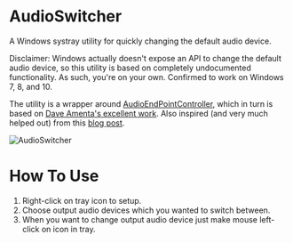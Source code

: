 AudioSwitcher
=============

A Windows systray utility for quickly changing the default audio device.

Disclaimer: Windows actually doesn't expose an API to change the default audio device, so this utility is based on completely undocumented functionality. As such, you're on your own. Confirmed to work on Windows 7, 8, and 10. 

The utility is a wrapper around [AudioEndPointController](https://github.com/DanStevens/AudioEndPointController), which in turn is based on [Dave Amenta's excellent work](http://www.daveamenta.com/2011-05/programmatically-or-command-line-change-the-default-sound-playback-device-in-windows-7/). Also inspired (and very much helped out) from this [blog post](http://spikex.net/2011/05/programmatically-changing-the-default-audio-playback-device-on-windows-vista-windows-7/).

![AudioSwitcher](https://raw.githubusercontent.com/marcjoha/AudioSwitcher/screenshots/audioswitcher.png "AudioSwitcher")

How To Use
=
1. Right-click on tray icon to setup.
2. Choose output audio devices which you wanted to switch between.
3. When you want to change output audio device just make mouse left-click on icon in tray.

